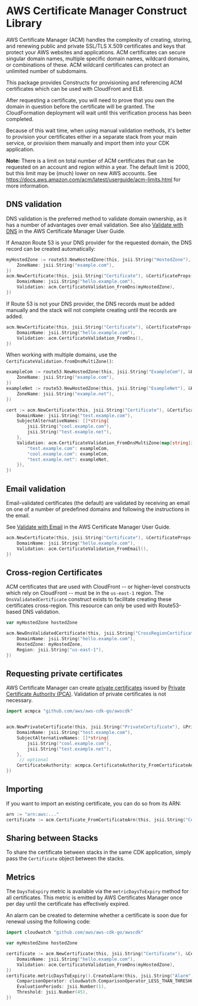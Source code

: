 # AWS Certificate Manager Construct Library

AWS Certificate Manager (ACM) handles the complexity of creating, storing, and renewing public and private SSL/TLS X.509 certificates and keys that
protect your AWS websites and applications. ACM certificates can secure singular domain names, multiple specific domain names, wildcard domains, or
combinations of these. ACM wildcard certificates can protect an unlimited number of subdomains.

This package provides Constructs for provisioning and referencing ACM certificates which can be used with CloudFront and ELB.

After requesting a certificate, you will need to prove that you own the
domain in question before the certificate will be granted. The CloudFormation
deployment will wait until this verification process has been completed.

Because of this wait time, when using manual validation methods, it's better
to provision your certificates either in a separate stack from your main
service, or provision them manually and import them into your CDK application.

**Note:** There is a limit on total number of ACM certificates that can be requested on an account and region within a year.
The default limit is 2000, but this limit may be (much) lower on new AWS accounts.
See https://docs.aws.amazon.com/acm/latest/userguide/acm-limits.html for more information.

## DNS validation

DNS validation is the preferred method to validate domain ownership, as it has a number of advantages over email validation.
See also [Validate with DNS](https://docs.aws.amazon.com/acm/latest/userguide/gs-acm-validate-dns.html)
in the AWS Certificate Manager User Guide.

If Amazon Route 53 is your DNS provider for the requested domain, the DNS record can be
created automatically:

```go
myHostedZone := route53.NewHostedZone(this, jsii.String("HostedZone"), &HostedZoneProps{
	ZoneName: jsii.String("example.com"),
})
acm.NewCertificate(this, jsii.String("Certificate"), &CertificateProps{
	DomainName: jsii.String("hello.example.com"),
	Validation: acm.CertificateValidation_FromDns(myHostedZone),
})
```

If Route 53 is not your DNS provider, the DNS records must be added manually and the stack will not complete
creating until the records are added.

```go
acm.NewCertificate(this, jsii.String("Certificate"), &CertificateProps{
	DomainName: jsii.String("hello.example.com"),
	Validation: acm.CertificateValidation_FromDns(),
})
```

When working with multiple domains, use the `CertificateValidation.fromDnsMultiZone()`:

```go
exampleCom := route53.NewHostedZone(this, jsii.String("ExampleCom"), &HostedZoneProps{
	ZoneName: jsii.String("example.com"),
})
exampleNet := route53.NewHostedZone(this, jsii.String("ExampleNet"), &HostedZoneProps{
	ZoneName: jsii.String("example.net"),
})

cert := acm.NewCertificate(this, jsii.String("Certificate"), &CertificateProps{
	DomainName: jsii.String("test.example.com"),
	SubjectAlternativeNames: []*string{
		jsii.String("cool.example.com"),
		jsii.String("test.example.net"),
	},
	Validation: acm.CertificateValidation_FromDnsMultiZone(map[string]iHostedZone{
		"test.example.com": exampleCom,
		"cool.example.com": exampleCom,
		"test.example.net": exampleNet,
	}),
})
```

## Email validation

Email-validated certificates (the default) are validated by receiving an
email on one of a number of predefined domains and following the instructions
in the email.

See [Validate with Email](https://docs.aws.amazon.com/acm/latest/userguide/gs-acm-validate-email.html)
in the AWS Certificate Manager User Guide.

```go
acm.NewCertificate(this, jsii.String("Certificate"), &CertificateProps{
	DomainName: jsii.String("hello.example.com"),
	Validation: acm.CertificateValidation_FromEmail(),
})
```

## Cross-region Certificates

ACM certificates that are used with CloudFront -- or higher-level constructs which rely on CloudFront -- must be in the `us-east-1` region.
The `DnsValidatedCertificate` construct exists to facilitate creating these certificates cross-region. This resource can only be used with
Route53-based DNS validation.

```go
var myHostedZone hostedZone

acm.NewDnsValidatedCertificate(this, jsii.String("CrossRegionCertificate"), &DnsValidatedCertificateProps{
	DomainName: jsii.String("hello.example.com"),
	HostedZone: myHostedZone,
	Region: jsii.String("us-east-1"),
})
```

## Requesting private certificates

AWS Certificate Manager can create [private certificates](https://docs.aws.amazon.com/acm/latest/userguide/gs-acm-request-private.html) issued by [Private Certificate Authority (PCA)](https://docs.aws.amazon.com/acm-pca/latest/userguide/PcaWelcome.html). Validation of private certificates is not necessary.

```go
import acmpca "github.com/aws/aws-cdk-go/awscdk"


acm.NewPrivateCertificate(this, jsii.String("PrivateCertificate"), &PrivateCertificateProps{
	DomainName: jsii.String("test.example.com"),
	SubjectAlternativeNames: []*string{
		jsii.String("cool.example.com"),
		jsii.String("test.example.net"),
	},
	 // optional
	CertificateAuthority: acmpca.CertificateAuthority_FromCertificateAuthorityArn(this, jsii.String("CA"), jsii.String("arn:aws:acm-pca:us-east-1:123456789012:certificate-authority/023077d8-2bfa-4eb0-8f22-05c96deade77")),
})
```

## Importing

If you want to import an existing certificate, you can do so from its ARN:

```go
arn := "arn:aws:..."
certificate := acm.Certificate_FromCertificateArn(this, jsii.String("Certificate"), arn)
```

## Sharing between Stacks

To share the certificate between stacks in the same CDK application, simply
pass the `Certificate` object between the stacks.

## Metrics

The `DaysToExpiry` metric is available via the `metricDaysToExpiry` method for
all certificates. This metric is emitted by AWS Certificates Manager once per
day until the certificate has effectively expired.

An alarm can be created to determine whether a certificate is soon due for
renewal ussing the following code:

```go
import cloudwatch "github.com/aws/aws-cdk-go/awscdk"

var myHostedZone hostedZone

certificate := acm.NewCertificate(this, jsii.String("Certificate"), &CertificateProps{
	DomainName: jsii.String("hello.example.com"),
	Validation: acm.CertificateValidation_FromDns(myHostedZone),
})
certificate.metricDaysToExpiry().CreateAlarm(this, jsii.String("Alarm"), &CreateAlarmOptions{
	ComparisonOperator: cloudwatch.ComparisonOperator_LESS_THAN_THRESHOLD,
	EvaluationPeriods: jsii.Number(1),
	Threshold: jsii.Number(45),
})
```
